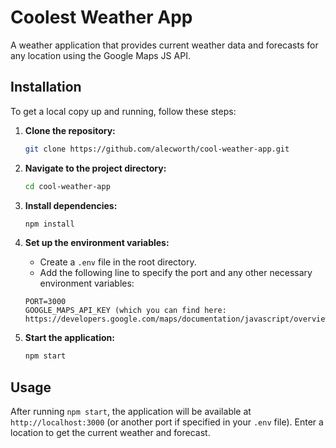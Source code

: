 # Coolest Weather App

A weather application that provides current weather data and forecasts for any location using the Google Maps JS API. 

## Installation

To get a local copy up and running, follow these steps:

1. **Clone the repository:**
   ```bash
   git clone https://github.com/alecworth/cool-weather-app.git
   ```
2. **Navigate to the project directory:**
   ```bash
   cd cool-weather-app
   ```
3. **Install dependencies:**
   ```bash
   npm install
   ```
4. **Set up the environment variables:**
   - Create a `.env` file in the root directory.
   - Add the following line to specify the port and any other necessary environment variables:
   ```env
   PORT=3000
   GOOGLE_MAPS_API_KEY (which you can find here: https://developers.google.com/maps/documentation/javascript/overview)
   ```


5. **Start the application:**
   ```bash
   npm start
   ```

## Usage

After running `npm start`, the application will be available at `http://localhost:3000` (or another port if specified in your `.env` file). Enter a location to get the current weather and forecast.
